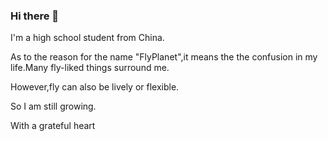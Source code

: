 ### Hi there 👋
I'm a high school student from China.

As to the reason for the name "FlyPlanet",it means the the confusion in my life.Many fly-liked things surround me.

However,fly can also be lively or flexible.

So I am still growing.

With a grateful heart

